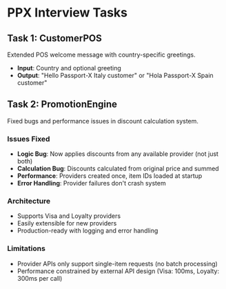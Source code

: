# PPX Interview Tasks

## Task 1: CustomerPOS
Extended POS welcome message with country-specific greetings.
- **Input**: Country and optional greeting
- **Output**: "Hello Passport-X Italy customer" or "Hola Passport-X Spain customer"

## Task 2: PromotionEngine
Fixed bugs and performance issues in discount calculation system.

### Issues Fixed
- **Logic Bug**: Now applies discounts from any available provider (not just both)
- **Calculation Bug**: Discounts calculated from original price and summed
- **Performance**: Providers created once, item IDs loaded at startup
- **Error Handling**: Provider failures don't crash system

### Architecture
- Supports Visa and Loyalty providers
- Easily extensible for new providers
- Production-ready with logging and error handling

### Limitations
- Provider APIs only support single-item requests (no batch processing)
- Performance constrained by external API design (Visa: 100ms, Loyalty: 300ms per call)